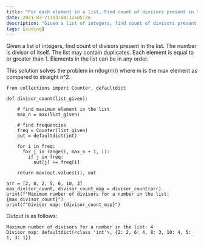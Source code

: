 ```yaml
---
title: "For each element in a list, Find count of divisors present in the list."
date: 2021-03-21T03:04:12+05:30
description: "Given a list of integers, find count of divisors present in the list. The number is divisor of itself. The list may contain duplicates. This solution solves the problem in n(log(n)) as compared to straight n^2."
tags: [coding]
---
```


Given a list of integers, find count of divisors present in the list. The number is divisor of itself. The list may contain duplicates. Each element is equal to or greater than 1. Elements in the list can be in any order.


This solution solves the problem in n(log(m)) where m is the max element as compared to straight n^2.

~~~ {.bash}
from collections import Counter, defaultdict

def divisor_count(list_given):

    # find maximum element in the list
    max_n = max(list_given)

    # find frequencies
    freq = Counter(list_given)
    out = defaultdict(int)
 
    for i in freq:
      for j in range(i, max_n + 1, i):
        if j in freq:
          out[j] += freq[i]

    return max(out.values()), out

arr = [2, 8, 2, 5, 6, 10, 3]
max_divisor_count, divisor_count_map = divisor_count(arr)
print(f"Maximum number of divisors for a number in the list: {max_divisor_count}")
print(f"Divisor map: {divisor_count_map}")
~~~

Output is as follows:
~~~ {.bash}
Maximum number of divisors for a number in the list: 4
Divisor map: defaultdict(<class 'int'>, {2: 2, 6: 4, 8: 3, 10: 4, 5: 1, 3: 1})
~~~
